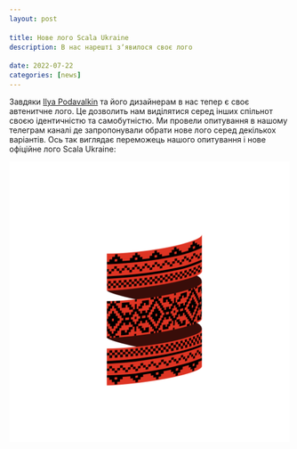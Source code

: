```yaml
---
layout: post

title: Нове лого Scala Ukraine
description: В нас нарешті зʼявилося своє лого

date: 2022-07-22
categories: [news]
---
```


Завдяки [Ilya Podavalkin](https://www.linkedin.com/in/ilya-podavalkin/) та його дизайнерам
в нас тепер є своє автенитчне лого. Це дозволить нам виділятися серед інших спільнот своєю ідентичністю та самобутністю. Ми провели опитування в нашому телеграм каналі де запропонували обрати нове лого серед декількох варіантів.
Ось так виглядає переможець нашого опитування і нове офіційне лого Scala Ukraine:

![Scala Ukraine Logo](/assets/img/scala_logo_white.png "Scala Ukraine Logo")